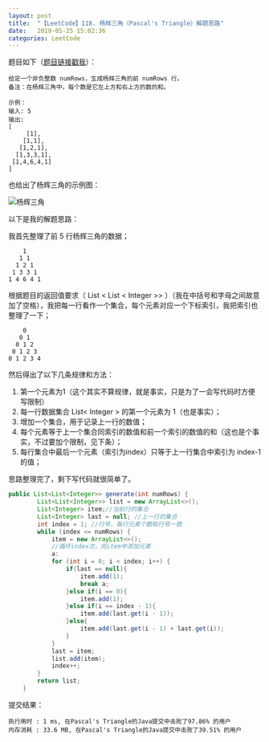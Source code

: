 ```yaml
---
layout: post
title:  "【LeetCode】118. 杨辉三角（Pascal's Triangle）解题思路"
date:   2019-05-25 15:02:36
categories: LeetCode
---
```


题目如下（[题目链接戳我](https://leetcode-cn.com/problems/pascals-triangle/)）：

```
给定一个非负整数 numRows，生成杨辉三角的前 numRows 行。
备注：在杨辉三角中，每个数是它左上方和右上方的数的和。

示例：
输入: 5
输出:
[
     [1],
    [1,1],
   [1,2,1],
  [1,3,3,1],
 [1,4,6,4,1]
]
```

也给出了杨辉三角的示例图：

![杨辉三角](http://upload-images.jianshu.io/upload_images/782269-abadc6d6ed0609f5.gif?imageMogr2/auto-orient/strip)

以下是我的解题思路：

我首先整理了前 5 行杨辉三角的数据；

```
    1
   1 1
  1 2 1
 1 3 3 1
1 4 6 4 1
```

根据题目的返回值要求（ List < List < Integer >> ）（我在中括号和字母之间故意加了空格），我把每一行看作一个集合，每个元素对应一个下标索引，我把索引也整理了一下；

```
    0
   0 1
  0 1 2
 0 1 2 3
0 1 2 3 4
```

然后得出了以下几条规律和方法：

1. 第一个元素为1（这个其实不算规律，就是事实，只是为了一会写代码时方便写限制）
2. 每一行数据集合 List< Integer > 的第一个元素为 1（也是事实）；
3. 增加一个集合，用于记录上一行的数值；
4. 每个元素等于上一个集合同索引的数值和前一个索引的数值的和（这也是个事实，不过要加个限制，见下条）；
5. 每行集合中最后一个元素（索引为index）只等于上一行集合中索引为 index-1 的值；

思路整理完了，剩下写代码就很简单了。

```java
public List<List<Integer>> generate(int numRows) {
        List<List<Integer>> list = new ArrayList<>();
        List<Integer> item;//当前行的集合
        List<Integer> last = null; //上一行的集合
        int index = 1; //行号，每行元素个数和行号一致
        while (index <= numRows) {
            item = new ArrayList<>();
            //循环index次，向item中添加元素
            a:
            for (int i = 0; i < index; i++) {
                if(last == null){
                    item.add(1);
                    break a;
                }else if(i == 0){
                    item.add(1);
                }else if(i == index - 1){
                    item.add(last.get(i - 1));
                }else{
                    item.add(last.get(i - 1) + last.get(i));
                }
            }
            last = item;
            list.add(item);
            index++;
        }
        return list;
    }
```

提交结果：

```
执行用时 : 1 ms, 在Pascal's Triangle的Java提交中击败了97.86% 的用户
内存消耗 : 33.6 MB, 在Pascal's Triangle的Java提交中击败了39.51% 的用户
```
